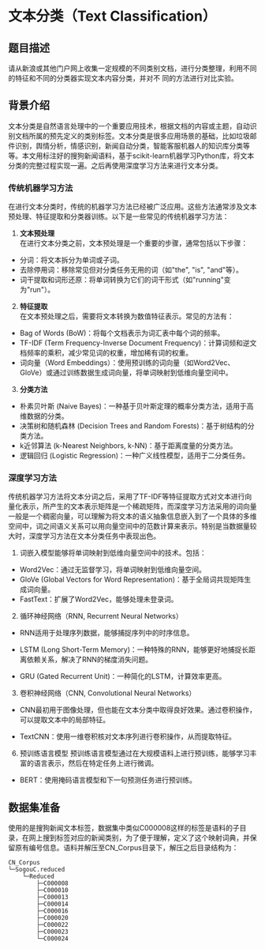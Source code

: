 # 文本分类（Text Classification）
## 题目描述
请从新浪或其他门户网上收集一定规模的不同类别文档，进行分类整理，利用不同的特征和不同的分类器实现文本内容分类，并对不 同的方法进行对比实验。
## 背景介绍
文本分类是自然语言处理中的一个重要应用技术，根据文档的内容或主题，自动识别文档所属的预先定义的类别标签。文本分类是很多应用场景的基础，比如垃圾邮件识别，舆情分析，情感识别，新闻自动分类，智能客服机器人的知识库分类等等。本文用标注好的搜狗新闻语料，基于scikit-learn机器学习Python库，将文本分类的完整过程实现一遍。之后再使用深度学习方法来进行文本分类。
### 传统机器学习方法
在进行文本分类时，传统的机器学习方法已经被广泛应用。这些方法通常涉及文本预处理、特征提取和分类器训练。以下是一些常见的传统机器学习方法：
1. **文本预处理**  
在进行文本分类之前，文本预处理是一个重要的步骤，通常包括以下步骤：

- 分词：将文本拆分为单词或子词。
- 去除停用词：移除常见但对分类任务无用的词（如"the", "is", "and"等）。
- 词干提取和词形还原：将单词转换为它们的词干形式（如"running"变为"run"）。
2. **特征提取**  
在文本预处理之后，需要将文本转换为数值特征表示。常见的方法有：

- Bag of Words (BoW)：将每个文档表示为词汇表中每个词的频率。
- TF-IDF (Term Frequency-Inverse Document Frequency)：计算词频和逆文档频率的乘积，减少常见词的权重，增加稀有词的权重。
- 词向量（Word Embeddings）：使用预训练的词向量（如Word2Vec、GloVe）或通过训练数据生成词向量，将单词映射到低维向量空间中。
3. **分类方法**
- 朴素贝叶斯 (Naive Bayes)：一种基于贝叶斯定理的概率分类方法，适用于高维数据的分类。
- 决策树和随机森林 (Decision Trees and Random Forests)：基于树结构的分类方法。
- k近邻算法 (k-Nearest Neighbors, k-NN)：基于距离度量的分类方法。
- 逻辑回归 (Logistic Regression)：一种广义线性模型，适用于二分类任务。

### 深度学习方法
传统机器学习方法将文本分词之后，采用了TF-IDF等特征提取方式对文本进行向量化表示，所产生的文本表示矩阵是一个稀疏矩阵，而深度学习方法采用的词向量一般是一个稠密向量，可以理解为将文本的语义抽象信息嵌入到了一个具体的多维空间中，词之间语义关系可以用向量空间中的范数计算来表示。特别是当数据量较大时，深度学习方法在文本分类任务中表现出色。

1. 词嵌入模型能够将单词映射到低维向量空间中的技术。包括：
- Word2Vec：通过无监督学习，将单词映射到低维向量空间。
- GloVe (Global Vectors for Word Representation)：基于全局词共现矩阵生成词向量。
- FastText：扩展了Word2Vec，能够处理未登录词。
2. 循环神经网络（RNN, Recurrent Neural Networks）
- RNN适用于处理序列数据，能够捕捉序列中的时序信息。

- LSTM (Long Short-Term Memory)：一种特殊的RNN，能够更好地捕捉长距离依赖关系，解决了RNN的梯度消失问题。
- GRU (Gated Recurrent Unit)：一种简化的LSTM，计算效率更高。
3. 卷积神经网络（CNN, Convolutional Neural Networks）
- CNN最初用于图像处理，但也能在文本分类中取得良好效果。通过卷积操作，可以提取文本中的局部特征。

- TextCNN：使用一维卷积核对文本序列进行卷积操作，从而提取特征。
6. 预训练语言模型
预训练语言模型通过在大规模语料上进行预训练，能够学习丰富的语言表示，然后在特定任务上进行微调。 
- BERT：使用掩码语言模型和下一句预测任务进行预训练。

## 数据集准备
使用的是搜狗新闻文本标签，数据集中类似C000008这样的标签是语料的子目录，在网上搜到标签对应的新闻类别，为了便于理解，定义了这个映射词典，并保留原有编号信息。语料并解压至CN_Corpus目录下，解压之后目录结构为：
```
CN_Corpus
└─SogouC.reduced
    └─Reduced
        ├─C000008
        ├─C000010
        ├─C000013
        ├─C000014
        ├─C000016
        ├─C000020
        ├─C000022
        ├─C000023
        └─C000024
```